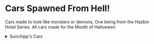 # Cars Spawned From Hell!
Cars made to look like monsters or demons, One being from the Hazbin Hotel Series. All cars made for the Month of Halloween

<details>
  <summary>Sunchipp's Cars</summary>
  
  * Demon Fire (Motorcycle Mode)
  * Hell's Limo (Hazbin Hotel)
  * MG-TC Hellspawn
  * Le-Macabre
  * Sunchipp's Monster-Rod
  * BOOgatti Stinger
  * Devils Hand
  * Blair Halloween
